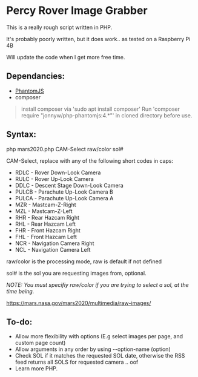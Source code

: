 # Percy Rover Image Grabber
This is a really rough script written in PHP.

It's probably poorly written, but it does work.. as tested on a Raspberry Pi 4B

Will update the code when I get more free time.

## Dependancies:
* [PhantomJS](https://jonnnnyw.github.io/php-phantomjs/)
* composer
> install composer via 'sudo apt install composer'
> Run 'composer require "jonnyw/php-phantomjs:4.*"' in cloned directory before use.

## Syntax:
php mars2020.php CAM-Select raw/color sol#

CAM-Select, replace with any of the following short codes in caps:
* RDLC - Rover Down-Look Camera
* RULC - Rover Up-Look Camera
* DDLC - Descent Stage Down-Look Camera
* PULCB - Parachute Up-Look Camera B
* PULCA - Parachute Up-Look Camera A
* MZR - Mastcam-Z-Right
* MZL - Mastcam-Z-Left
* RHR - Rear Hazcam Right
* RHL - Rear Hazcam Left
* FHR - Front Hazcam Right
* FHL - Front Hazcam Left
* NCR - Navigation Camera Right
* NCL - Navigation Camera Left 

raw/color is the processing mode, raw is default if not defined

sol# is the sol you are requesting images from, optional.

_NOTE: You must specifiy raw/color if you are trying to select a sol, at the time being._

https://mars.nasa.gov/mars2020/multimedia/raw-images/

## To-do:
* Allow more flexibility with options (E.g select images per page, and custom page count)
* Allow arguments in any order by using --option-name (option)
* Check SOL if it matches the requested SOL date, otherwise the RSS feed returns all SOLS for requested camera .. oof
* Learn more PHP.
